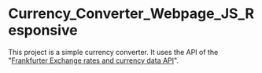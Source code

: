 # Currency_Converter_Webpage_JS_Responsive

This project is a simple currency converter. It uses the API of the "[Frankfurter Exchange rates and currency data API](https://www.frankfurter.app/docs/)".
